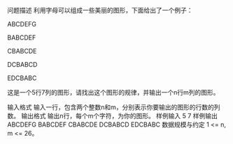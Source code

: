 问题描述
利用字母可以组成一些美丽的图形，下面给出了一个例子：

ABCDEFG

BABCDEF

CBABCDE

DCBABCD

EDCBABC

这是一个5行7列的图形，请找出这个图形的规律，并输出一个n行m列的图形。

输入格式
输入一行，包含两个整数n和m，分别表示你要输出的图形的行数的列数。
输出格式
输出n行，每个m个字符，为你的图形。
样例输入
5 7
样例输出
ABCDEFG
BABCDEF
CBABCDE
DCBABCD
EDCBABC
数据规模与约定
1 <= n, m <= 26。